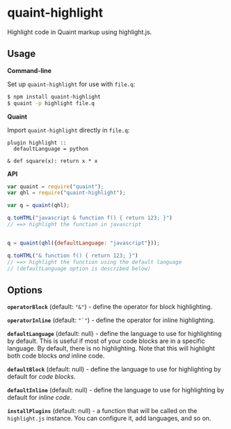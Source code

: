 
quaint-highlight
================

Highlight code in Quaint markup using highlight.js.


Usage
-----

**Command-line**

Set up `quaint-highlight` for use with `file.q`:

```bash
$ npm install quaint-highlight
$ quaint -p highlight file.q
```

**Quaint**

Import `quaint-highlight` directly in `file.q`:

```
plugin highlight ::
  defaultLanguage = python

& def square(x): return x * x
```

**API**

```javascript
var quaint = require("quaint");
var qhl = require("quaint-highlight");

var q = quaint(qhl);

q.toHTML("javascript & function f() { return 123; }")
// ==> highlight the function in javascript


q = quaint(qhl({defaultLanguage: "javascript"}));

q.toHTML("& function f() { return 123; }")
// ==> highlight the function using the default language
// (defaultLanguage option is described below)
```

Options
-------

**`operatorBlock`** (default: `"&"`) - define the operator for block
highlighting.

**`operatorInline`** (default: ``"`"``) - define the operator for
inline highlighting.

**`defaultLanguage`** (default: null) - define the language to use for
highlighting by default. This is useful if most of your code blocks
are in a specific language. By default, there is no highlighting.
Note that this will highlight both code blocks *and* inline code.

**`defaultBlock`** (default: null) - define the language to use for
highlighting by default for *code blocks*.

**`defaultInline`** (default: null) - define the language to use for
highlighting by default for *inline code*.

**`installPlugins`** (default: null) - a function that will be called
on the `highlight.js` instance. You can configure it, add languages,
and so on.
